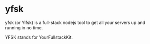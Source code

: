 # yfsk
yfsk (or Yifsk) is a full-stack nodejs tool to get all your servers up and running in no time.

YFSK stands for YourFullstackKit.